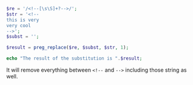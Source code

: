 ```php
$re = '/<!--[\s\S]+?-->/';
$str = '<!--
this is very
very cool
-->';
$subst = '';

$result = preg_replace($re, $subst, $str, 1);

echo "The result of the substitution is ".$result;
```

It will remove everything between `<!--` and `-->` including those string as well.
